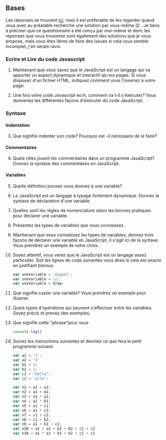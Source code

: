 ## Bases
Les réponses se trouvent [ici](Reponse.md), mais il est préferable de les regarder quand vous avez au préalable recherché une solution par vous-même 😉 . Je tiens à préciser que ce questionnaire a été conçu par moi-même et donc les réponses que vous trouverez sont également des solutions que je vous propose, mais vous êtes libres de faire des issues si cela vous semble incomplet, j'en serais ravis.
### Ecrire et Lire du code Javascript

1. Maintenant que vous savez que le JavaScript est un langage qui va apporter un aspect dynamique et interactif aà nos pages. Si vous disposez d'un fichier HTML, indiquez comment vous l'inseriez à votre page.

2. Une fois votre code Javascript ecrit, comment va t-il s'éxécuter? Vous donneriez les différentes façons d'éxecuter du code JavaScript.

### Syntaxe

#### Indentation

3. Que signifie indenter son code? Pourquoi est -il nécessaire de le faire?

#### Commentaires

4. Quels rôles jouent les commentaires dans un programme JavaScript? Donnez la syntaxe des commentaires en JavaScript.


#### Variables

5. Quelle définition pouvez vous donnez à une variable?  
   
6. Le JavaScript est un langage à typage fortement dynamique. Donnez la syntaxe de déclaration d'une variable.  
   
7.  Quelles sont les règles de nomenclature selon les bonnes pratiques pour déclarer une variable.  
   
8.  Présentez les types de variables que vous connaissez.  
   
9.  Maintenant que vous connaissez les types de variables, donnez trois façons de déclarer une variable en JavaScript, il s'agit ici de la syntaxe. Vous prendrez un exemple de votre choix.  
    
10. Soyez attentif, vous verez que le JavaScript est un langage assez particulier. Soit les lignes de code suivantes vous direz si cela est exacte en justifiant biensur.
    ```javascript
    var uneVariable = 'miguel';
    var uneVariable = 12;
    var uneVariable = true;

    ```

11. Que signifie caster une variable? Vous prendrez un exemple pour illustrer.  
    
12. Quels types d'opérations qui peuvent s'effectuer entre les variables. Soyez précis et prenez des exemples.  
13. Que signifie cette "phrase"pour vous 
    ```javascript
    console.log()
    ```
14. Suivez les instructions suivantes et devinez ce que fera le petit programme suivant:
    ```javascript
    var a1 = '2';
    var a2 = '4'
    var b1 = 4;
    var b2 = 2;
    var c1 = "hello";
    var c2 = "allo";  

    var n1 = a1 + a2;
    var n2 = a1 + b1;
    var n3 = a1 * a2;
    var n4 = a1 * b1;
    var n5 = a1 + c1;
    var n6 = a1 * c2;
    var n7 = c1 + c2;
    var n8 = c1 + b2;
    var n9 = a1 + b1 + c1;
    var n10 = a1 + a2 + b1 + b2 + c1 + c2
    var n10 = a1 * a2 + b1 + b2 + c1 + c2


   


